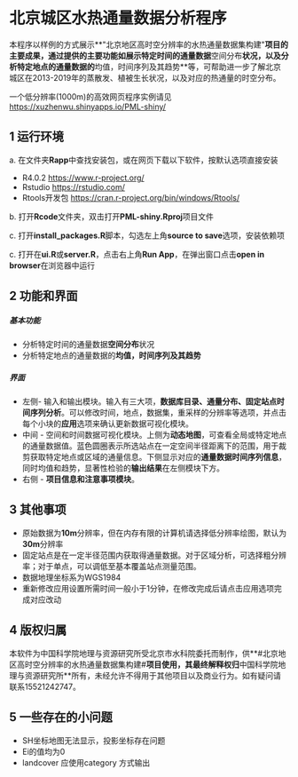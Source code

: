 # 北京城区水热通量数据分析程序

本程序以样例的方式展示**"北京地区高时空分辨率的水热通量数据集构建"**项目的主要成果，通过提供的主要功能如展示特定时间的通量数据**空间分布**状况，以及分析特定地点的通量数据的**均值，时间序列及其趋势**等，可帮助进一步了解北京城区在2013-2019年的蒸散发、植被生长状况，以及对应的热通量的时空分布。

一个低分辨率(1000m)的高效网页程序实例请见 https://xuzhenwu.shinyapps.io/PML-shiny/

## 1 运行环境

a. 在文件夹**Rapp**中查找安装包，或在网页下载以下软件，按默认选项直接安装

* R4.0.2 <https://www.r-project.org/>
* Rstudio <https://rstudio.com/>
* Rtools开发包 <https://cran.r-project.org/bin/windows/Rtools/>

b. 打开**Rcode**文件夹，双击打开**PML-shiny.Rproj**项目文件

c. 打开**install_packages.R**脚本，勾选左上角**source to save**选项，安装依赖项

c. 打开在**ui.R**或**server.R**，点击右上角**Run App**，在弹出窗口点击**open in browser**在浏览器中运行

## 2 功能和界面

##### 基本功能

* 分析特定时间的通量数据**空间分布**状况
* 分析特定地点的通量数据的**均值，时间序列及其趋势**

##### 界面

* 左侧- 输入和输出模块。输入有三大项，**数据库目录、通量分布、固定站点时间序列分析**。可以修改时间，地点，数据集，重采样的分辨率等选项，并点击每个小块的**应用**选项来确认更新数据可视化模块。
* 中间 - 空间和时间数据可视化模块。上侧为**动态地图**，可查看全局或特定地点的通量数据值。蓝色圆圈表示所选站点在一定空间半径距离下的范围，用于裁剪获取特定地点或区域的通量信息。下侧显示对应的**通量数据时间序列信息**，同时均值和趋势，显著性检验的**输出结果**在左侧模块下方。
* 右侧 - **项目信息和注意事项模块**。

## 3 其他事项

* 原始数据为**10m**分辨率，但在内存有限的计算机请选择低分辨率绘图，默认为**30m**分辨率
* 固定站点是在一定半径范围内获取得通量数据。对于区域分析，可选择粗分辨率；对于单点，可以调低至基本覆盖站点测量范围。
* 数据地理坐标系为WGS1984
* 重新修改应用设置所需时间一般小于1分钟，在修改完成后请点击应用选项完成对应改动

## 4 版权归属

本软件为中国科学院地理与资源研究所受北京市水科院委托而制作，供**#北京地区高时空分辨率的水热通量数据集构建#**项目使用，其最终解释权归**中国科学院地理与资源研究所**所有，未经允许不得用于其他项目以及商业行为。如有疑问请联系15521242747。

## 5 一些存在的小问题

* SH坐标地图无法显示，投影坐标存在问题
* Ei的值均为0
* landcover 应使用category 方式输出
